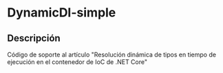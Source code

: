 # DynamicDI-simple
 
## Descripción

Código de soporte al artículo "Resolución dinámica de tipos en tiempo de ejecución en el contenedor de IoC de .NET Core"

